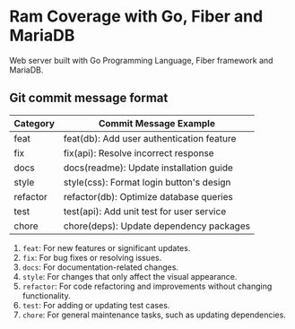 # Ram Coverage with Go, Fiber and MariaDB
Web server built with Go Programming Language, Fiber framework and MariaDB.



## Git commit message format
 | Category | 	Commit Message Example                   |
 |----------|-------------------------------------------|
 | feat     | feat(db): Add user authentication feature |
 | fix	     | fix(api): Resolve incorrect response      |
 | docs     | docs(readme): Update installation guide   |
 | style    | style(css): Format login button's design  |
 | refactor | 	refactor(db): Optimize database queries  |
 | test     | test(api): Add unit test for user service |
  | chore   | chore(deps): Update dependency packages   | 

1.  `feat`: For new features or significant updates.
2. `fix`: For bug fixes or resolving issues.
3. `docs`: For documentation-related changes.
4. `style`: For changes that only affect the visual appearance.
5. `refactor`: For code refactoring and improvements without changing functionality.
6. `test`: For adding or updating test cases.
7. `chore`: For general maintenance tasks, such as updating dependencies.